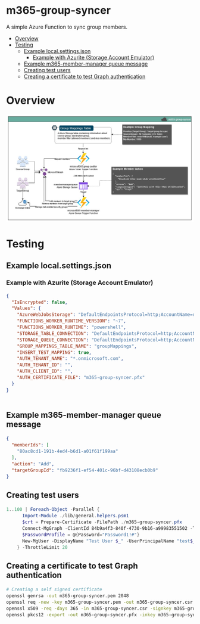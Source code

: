 # m365-group-syncer <!-- omit in toc -->
A simple Azure Function to sync group members.
- [Overview](#overview)
- [Testing](#testing)
  - [Example local.settings.json](#example-localsettingsjson)
    - [Example with Azurite (Storage Account Emulator)](#example-with-azurite-storage-account-emulator)
  - [Example m365-member-manager queue message](#example-m365-member-manager-queue-message)
  - [Creating test users](#creating-test-users)
  - [Creating a certificate to test Graph authentication](#creating-a-certificate-to-test-graph-authentication)

# Overview
![Overview image](docs/m365-group-syncer-overview.jpg)

# Testing
## Example local.settings.json
### Example with Azurite (Storage Account Emulator)
```json
{
  "IsEncrypted": false,
  "Values": {
    "AzureWebJobsStorage": "DefaultEndpointsProtocol=http;AccountName=devstoreaccount1;AccountKey=Eby8vdM02xNOcqFlqUwJPLlmEtlCDXJ1OUzFT50uSRZ6IFsuFq2UVErCz4I6tq/K1SZFPTOtr/KBHBeksoGMGw==;BlobEndpoint=http://127.0.0.1:10000/devstoreaccount1;QueueEndpoint=http://127.0.0.1:10001/devstoreaccount1;",
    "FUNCTIONS_WORKER_RUNTIME_VERSION": "~7",
    "FUNCTIONS_WORKER_RUNTIME": "powershell",
    "STORAGE_TABLE_CONNECTION": "DefaultEndpointsProtocol=http;AccountName=devstoreaccount1;AccountKey=Eby8vdM02xNOcqFlqUwJPLlmEtlCDXJ1OUzFT50uSRZ6IFsuFq2UVErCz4I6tq/K1SZFPTOtr/KBHBeksoGMGw==;TableEndpoint=http://127.0.0.1:10002/devstoreaccount1;",
    "STORAGE_QUEUE_CONNECTION": "DefaultEndpointsProtocol=http;AccountName=devstoreaccount1;AccountKey=Eby8vdM02xNOcqFlqUwJPLlmEtlCDXJ1OUzFT50uSRZ6IFsuFq2UVErCz4I6tq/K1SZFPTOtr/KBHBeksoGMGw==;QueueEndpoint=http://127.0.0.1:10001/devstoreaccount1;",
    "GROUP_MAPPINGS_TABLE_NAME": "groupMappings",
    "INSERT_TEST_MAPPING": true,
    "AUTH_TENANT_NAME": "*.onmicrosoft.com",
    "AUTH_TENANT_ID": "",
    "AUTH_CLIENT_ID": "",
    "AUTH_CERTIFICATE_FILE": "m365-group-syncer.pfx"
  }
}
  
```

## Example m365-member-manager queue message
```json
{
  "memberIds": [
    "80ac8cd1-191b-4ed4-b6d1-a01f61f199aa"
  ],
  "action": "Add",
  "targetGroupId": "fb9236f1-ef54-401c-96bf-d43108ecb0b9"
}

```

## Creating test users
```powershell
1..100 | Foreach-Object -Parallel {
      Import-Module ./lib/general.helpers.psm1
      $crt = Prepare-Certificate -FilePath ./m365-group-syncer.pfx
      Connect-MgGraph -ClientId 84b9a4f3-840f-4730-9b16-a99983551502 -TenantId 033b89c5-cf4b-4403-b0c7-69918830d2eb -Certificate $crt
      $PasswordProfile = @{Password="Password1!#"}
      New-MgUser -DisplayName "Test User $_" -UserPrincipalName "test$_@1fjcdg.onmicrosoft.com" -MailNickname "test$_" -PasswordProfile $PasswordProfile -AccountEnable
    } -ThrottleLimit 20
```

## Creating a certificate to test Graph authentication
```bash
# Creating a self signed certificate
openssl genrsa -out m365-group-syncer.pem 2048
openssl req -new -key m365-group-syncer.pem -out m365-group-syncer.csr
openssl x509 -req -days 365 -in m365-group-syncer.csr -signkey m365-group-syncer.pem -out m365-group-syncer.crt
openssl pkcs12 -export -out m365-group-syncer.pfx -inkey m365-group-syncer.pem -in m365-group-syncer.crt
```